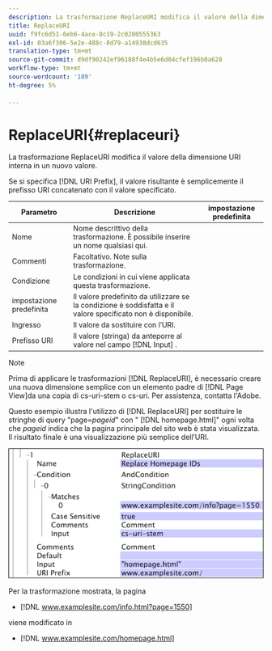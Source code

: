 ```yaml
---
description: La trasformazione ReplaceURI modifica il valore della dimensione URI interna in un nuovo valore.
title: ReplaceURI
uuid: f9fc6d51-6eb6-4ace-8c19-2c0200555363
exl-id: 03a6f306-5e2e-488c-8d79-a14938dcd635
translation-type: tm+mt
source-git-commit: d9df90242ef96188f4e4b5e6d04cfef196b0a628
workflow-type: tm+mt
source-wordcount: '189'
ht-degree: 5%

---
```


# ReplaceURI{#replaceuri}

La trasformazione ReplaceURI modifica il valore della dimensione URI interna in un nuovo valore.

Se si specifica [!DNL URI Prefix], il valore risultante è semplicemente il prefisso URI concatenato con il valore specificato.

| Parametro | Descrizione | impostazione predefinita |
|---|---|---|
| Nome | Nome descrittivo della trasformazione. È possibile inserire un nome qualsiasi qui. |  |
| Commenti | Facoltativo. Note sulla trasformazione. |  |
| Condizione | Le condizioni in cui viene applicata questa trasformazione. |  |
| impostazione predefinita | Il valore predefinito da utilizzare se la condizione è soddisfatta e il valore specificato non è disponibile. |  |
| Ingresso | Il valore da sostituire con l’URI. |  |
| Prefisso URI | Il valore (stringa) da anteporre al valore nel campo [!DNL Input] . |  |

>[!NOTE]
>
>Prima di applicare le trasformazioni [!DNL ReplaceURI], è necessario creare una nuova dimensione semplice con un elemento padre di [!DNL Page View]da una copia di cs-uri-stem o cs-uri. Per assistenza, contatta l&#39;Adobe.

Questo esempio illustra l&#39;utilizzo di [!DNL ReplaceURI] per sostituire le stringhe di query &quot;page=*pageid*&quot; con &quot; [!DNL homepage.html]&quot; ogni volta che *pageid* indica che la pagina principale del sito web è stata visualizzata. Il risultato finale è una visualizzazione più semplice dell’URI.

![](assets/cfg_TransformationType_ReplaceURI.bmp)

Per la trasformazione mostrata, la pagina

* [!DNL www.examplesite.com/info.html?page=1550]

viene modificato in

* [!DNL www.examplesite.com/homepage.html]
